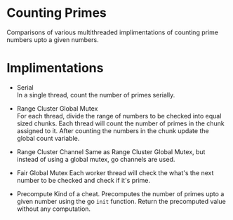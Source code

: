 # Counting Primes

Comparisons of various multithreaded implimentations of counting prime numbers upto a given numbers.

# Implimentations
- Serial  
  In a single thread, count the number of primes serially.

- Range Cluster Global Mutex  
  For each thread, divide the range of numbers to be checked into equal sized chunks. Each thread will count the number of primes in the chunk assigned to it. After counting the numbers in the chunk update the global count variable.

- Range Cluster Channel
  Same as Range Cluster Global Mutex, but instead of using a global mutex, go channels are used.

- Fair Global Mutex
  Each worker thread will check the what's the next number to be checked and check if it's prime.

- Precompute
  Kind of a cheat. Precomputes the number of primes upto a given number using the go `init` function. Return the precomputed value without any computation.

